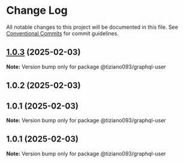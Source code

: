 # Change Log

All notable changes to this project will be documented in this file.
See [Conventional Commits](https://conventionalcommits.org) for commit guidelines.

## [1.0.3](https://github.com/tiziano093/graphql-nodeJS/compare/@tiziano093/graphql-user@1.0.2...@tiziano093/graphql-user@1.0.3) (2025-02-03)

**Note:** Version bump only for package @tiziano093/graphql-user

## 1.0.2 (2025-02-03)

## 1.0.1 (2025-02-03)

**Note:** Version bump only for package @tiziano093/graphql-user

## 1.0.1 (2025-02-03)

**Note:** Version bump only for package @tiziano093/graphql-user
